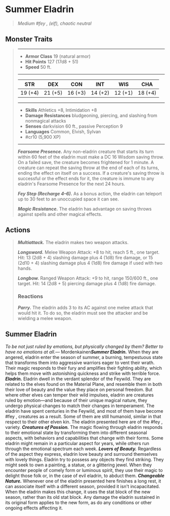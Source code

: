 # Summer Eladrin
>*Medium #fey ,  (elf), chaotic neutral*
## Monster Traits
>___
>- **Armor Class** 19 (natural armor)
>- **Hit Points** 127 (17d8 + 51)
>- **Speed** 50 ft.
>___
>|STR|DEX|CON|INT|WIS|CHA|
>|:---:|:---:|:---:|:---:|:---:|:---:|
>|19 (+4)|21 (+5)|16 (+3)|14 (+2)|12 (+1)|18 (+4)|
>___
>- **Skills** Athletics +8, Intimidation +8
>- **Damage Resistances** bludgeoning, piercing, and slashing from nonmagical attacks
>- **Senses** darkvision 60 ft., passive Perception 9
>- **Languages** Common, Elvish, Sylvan
>- #cr10 (5,900 XP)
>___
>***Fearsome Presence.*** Any non-eladrin creature that starts its turn within 60 feet of the eladrin must make a DC 16 Wisdom saving throw. On a failed save, the creature becomes frightened for 1 minute. A creature can repeat the saving throw at the end of each of its turns, ending the effect on itself on a success. If a creature's saving throw is successful or the effect ends for it, the creature is immune to any eladrin's Fearsome Presence for the next 24 hours.  
>
>***Fey Step (Recharge 4–6).*** As a bonus action, the eladrin can teleport up to 30 feet to an unoccupied space it can see.  
>
>***Magic Resistance.*** The eladrin has advantage on saving throws against spells and other magical effects.  
>
## Actions
>***Multiattack.*** The eladrin makes two weapon attacks.  
>
>***Longsword.*** Melee Weapon Attack: +8 to hit, reach 5 ft., one target. Hit: 13 (2d8 + 4) slashing damage plus 4 (1d8) fire damage, or 15 (2d10 + 4) slashing damage plus 4 (1d8) fire damage if used with two hands.  
>
>***Longbow.*** Ranged Weapon Attack: +9 to hit, range 150/600 ft., one target. Hit: 14 (2d8 + 5) piercing damage plus 4 (1d8) fire damage.  
>
>### Reactions
>***Parry.*** The eladrin adds 3 to its AC against one melee attack that would hit it. To do so, the eladrin must see the attacker and be wielding a melee weapon.
## Summer Eladrin
*To be not just ruled by emotions, but physically changed by them? Better to have no emotions at all.*— Mordenkainen***Summer Eladrin.*** When they are angered, eladrin enter the season of summer, a burning, tempestuous state that transforms them into aggressive warriors eager to vent their wrath. Their magic responds to their fury and amplifies their fighting ability, which helps them move with astonishing quickness and strike with terrible force.
***Eladrin.*** Eladrin dwell in the verdant splendor of the Feywild. They are related to the elves found on the Material Plane, and resemble them in both their love of beauty and the value they place on personal freedom. But where other elves can temper their wild impulses, eladrin are creatures ruled by emotion—and because of their unique magical nature, they undergo physical changes to match their changes in temperament.
The eladrin have spent centuries in the Feywild, and most of them have become #fey ,  creatures as a result. Some of them are still humanoid, similar in that respect to their other elven kin. The eladrin presented here are of the #fey ,  variety.
***Creatures of Passion.*** The magic flowing through eladrin responds to their emotional state by transforming them into different seasonal aspects, with behaviors and capabilities that change with their forms. Some eladrin might remain in a particular aspect for years, while others run through the emotional spectrum each week.
***Lovers of Beauty.*** Regardless of the aspect they express, eladrin love beauty and surround themselves with lovely things. Eladrin try to possess any objects they find striking. They might seek to own a painting, a statue, or a glittering jewel. When they encounter people of comely form or luminous spirit, they use their magic to delight those folk or, in the case of evil eladrin, to abduct them.
***Changeable Nature.*** Whenever one of the eladrin presented here finishes a long rest, it can associate itself with a different season, provided it isn't incapacitated. When the eladrin makes this change, it uses the stat block of the new season, rather than its old stat block. Any damage the eladrin sustained in its original form applies to the new form, as do any conditions or other ongoing effects affecting it.